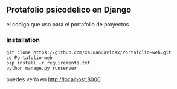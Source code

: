 ## Protafolio psicodelico en Django

el codigo que uso para el portafolio de proyectos

### Installation

```
git clone https://github.com/xXJuanDavidXx/Portafolio-web.git
cd Portafolio-web
pip install -r requirements.txt
python manage.py runserver
```

puedes verlo en <a href="http://localhost:8000" target="_blank">http://localhost:8000</a>
